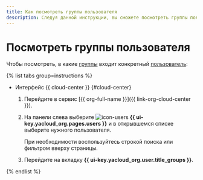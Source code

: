 ```yaml
---
title: Как посмотреть группы пользователя
description: Следуя данной инструкции, вы сможете посмотреть группы пользователя.
---
```


# Посмотреть группы пользователя

Чтобы посмотреть, в какие [группы](../../organization/concepts/groups.md) входит конкретный [пользователь](../../overview/roles-and-resources.md#users):

{% list tabs group=instructions %}

- Интерфейс {{ cloud-center }} {#cloud-center}

  1. Перейдите в сервис [{{ org-full-name }}]({{ link-org-cloud-center }}).
  1. На панели слева выберите ![icon-users](../../_assets/console-icons/person.svg) **{{ ui-key.yacloud_org.pages.users }}** и в открывшемся списке выберите нужного пользователя.

      При необходимости воспользуйтесь строкой поиска или фильтром вверху страницы.
  1. Перейдите на вкладку **{{ ui-key.yacloud_org.user.title_groups }}**.

{% endlist %}
